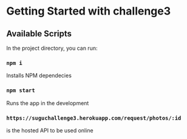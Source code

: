 # Getting Started with challenge3

## Available Scripts

In the project directory, you can run:

### `npm i`

Installs NPM dependecies

### `npm start`

Runs the app in the development


### `https://suguchallenge3.herokuapp.com/request/photos/:id`

is the hosted API to be used online


